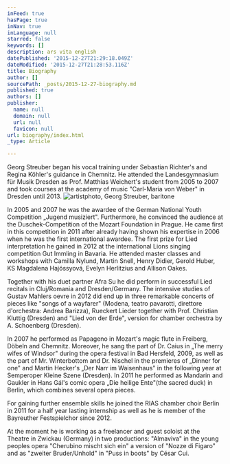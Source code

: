 ```yaml
---
inFeed: true
hasPage: true
inNav: true
inLanguage: null
starred: false
keywords: []
description: ars vita english
datePublished: '2015-12-27T21:29:18.049Z'
dateModified: '2015-12-27T21:28:53.116Z'
title: Biography
author: []
sourcePath: _posts/2015-12-27-biography.md
published: true
authors: []
publisher:
  name: null
  domain: null
  url: null
  favicon: null
url: biography/index.html
_type: Article

---
```

Georg Streuber began his vocal training under Sebastian Richter's and Regina Köhler's guidance in Chemnitz. He attended the Landesgymnasium für Musik Dresden as Prof. Matthias Weichert's student from 2005 to 2007 and took courses at the academy of music "Carl-Maria von Weber" in Dresden until 2013\.
![artistphoto, Georg Streuber, baritone](https://the-grid-user-content.s3-us-west-2.amazonaws.com/8dfc0db8-7cb5-4a5d-a64b-677a566c56ae.jpg)

In 2005 and 2007 he was the awardee of the German National Youth Competition „Jugend musiziert". Furthermore, he convinced the audience at the Duschek-Competition of the Mozart Foundation in Prague. He came first in this competition in 2011 after already having shown his expertise in 2006 when he was the first international awardee. The first prize for Lied interpretation he gained in 2012 at the international Lions singing competition Gut Immling in Bavaria. He attended master classes and workshops with Camilla Nylund, Martin Snell, Henry Didier, Gerold Huber, KS Magdalena Hajóssyová, Evelyn Herlitzius and Allison Oakes.

Together with his duet partner Afra Su he did perform in successful Lied recitals in Cluj/Romania and Dresden/Germany. The intensive studies of Gustav Mahlers oevre in 2012 did end up in three remarkable concerts of pieces like "songs of a wayfarer" (Modena, teatro pavarotti, direttore d'orchestra: Andrea Barizza), Rueckert Lieder together with Prof. Christian Kluttig (Dresden) and "Lied von der Erde", version for chamber orchestra by A. Schoenberg (Dresden).

In 2007 he performed as Papageno in Mozart's magic flute in Freiberg, Döbeln and Chemnitz. Moreover, he sang the part of Dr. Caius in „The merry wifes of Windsor" during the opera festival in Bad Hersfeld, 2009, as well as the part of Mr. Winterbottom and Dr. Nischel in the premieres of „Dinner for one" and Martin Hecker's „Der Narr im Waisenhaus" in the following year at Semperoper Kleine Szene (Dresden). In 2011 he performed as Mandarin and Gaukler in Hans Gál's comic opera „Die heilige Ente"(the sacred duck) in Berlin, which combines several opera pieces.

For gaining further ensemble skills he joined the RIAS chamber choir Berlin in 2011 for a half year lasting internship as well as he is member of the Bayreuther Festspielchor since 2012\.

At the moment he is working as a freelancer and guest soloist at the Theatre in Zwickau (Germany) in two productions: "Almaviva" in the young peoples opera "Cherubino mischt sich ein" a version of "Nozze di Figaro" and as "zweiter Bruder/Unhold" in "Puss in boots" by César Cui.